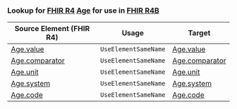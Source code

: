 ### Lookup for [FHIR R4](https://hl7.org/fhir/R4/) [Age](https://hl7.org/fhir/R4/Age.html) for use in [FHIR R4B](https://hl7.org/fhir/R4B/)

| Source Element (FHIR R4) | Usage | Target |
| -------------- | ----- | ------ |
| [Age.value](https://hl7.org/fhir/R4/Age.html#resource) | `UseElementSameName` | [Age.value](https://hl7.org/fhir/R4B/Age.html#resource) |
| [Age.comparator](https://hl7.org/fhir/R4/Age.html#resource) | `UseElementSameName` | [Age.comparator](https://hl7.org/fhir/R4B/Age.html#resource) |
| [Age.unit](https://hl7.org/fhir/R4/Age.html#resource) | `UseElementSameName` | [Age.unit](https://hl7.org/fhir/R4B/Age.html#resource) |
| [Age.system](https://hl7.org/fhir/R4/Age.html#resource) | `UseElementSameName` | [Age.system](https://hl7.org/fhir/R4B/Age.html#resource) |
| [Age.code](https://hl7.org/fhir/R4/Age.html#resource) | `UseElementSameName` | [Age.code](https://hl7.org/fhir/R4B/Age.html#resource) |
